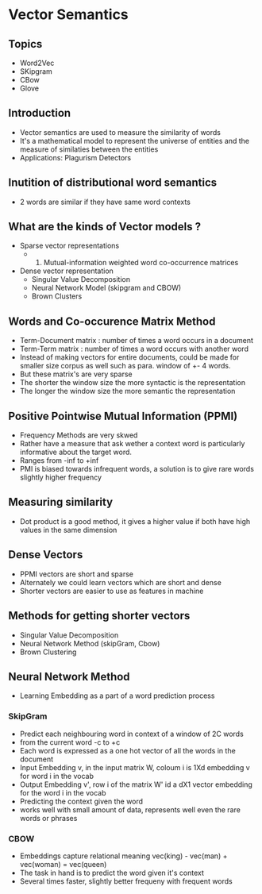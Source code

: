 # Vector Semantics

## Topics
- Word2Vec
- SKipgram
- CBow
- Glove

## Introduction
- Vector semantics are used to measure the similarity of words
- It's a mathematical model to represent the universe of entities and the measure of similaties between the entities
- Applications: Plagurism Detectors

## Inutition of distributional word semantics
- 2 words are similar if they have same word contexts


## What are the kinds of Vector models ?
- Sparse vector representations
	* 1. Mutual-information weighted word co-occurrence matrices
- Dense vector representation
	* Singular Value Decomposition
	* Neural Network Model (skipgram and CBOW)
	* Brown Clusters

## Words and Co-occurence Matrix Method
- Term-Document matrix : number of times a word occurs in a document
- Term-Term matrix : number of times a word occurs with another word
- Instead of making vectors for entire documents, could be made for smaller size corpus as well such as para. window of +- 4 words.
- But these matrix's are very sparse
- The shorter the window size the more syntactic is the representation
- The longer the window size the more semantic the representation


## Positive Pointwise Mutual Information (PPMI)
- Frequency Methods are very skwed
- Rather have a measure that ask wether a context word is particularly informative about the target word.
- Ranges from -inf to +inf
- PMI is biased towards infrequent words, a solution is to give rare words slightly higher frequency

## Measuring similarity
- Dot product is a good method, it gives a higher value if both have high values in the same dimension

## Dense Vectors
- PPMI vectors are short and sparse
- Alternately we could learn vectors which are short and dense
- Shorter vectors are easier to use as features in machine

## Methods for getting shorter vectors
- Singular Value Decomposition 
- Neural Network Method (skipGram, Cbow)
- Brown Clustering

## Neural Network Method
- Learning Embedding as a part of a word prediction process

### SkipGram
- Predict each neighbouring word in context of a window of 2C words
- from the current word -c to +c
- Each word is expressed as a one hot vector of all the words in the document
- Input Embedding v, in the input matrix W, coloum i is 1Xd embedding v for word i in the vocab
- Output Embedding v', row i of the matrix W' id a dX1 vector embedding for the word i in the vocab
- Predicting the context given the word
- works well with small amount of data, represents well even the rare words or phrases

### CBOW
- Embeddings capture relational meaning vec(king) - vec(man) + vec(woman) = vec(queen)
- The task in hand is to predict the word given it's context
- Several times faster, slightly better frequeny with frequent words
	

